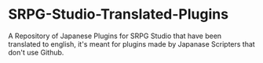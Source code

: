 # SRPG-Studio-Translated-Plugins
A Repository of Japanese Plugins for SRPG Studio that have been translated to english, it's meant for plugins made by Japanase Scripters that don't use Github.
